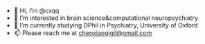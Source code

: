 - 👋 Hi, I’m @cxqq
- 👀 I’m interested in brain science&computational neuropsychiatry
- 🌱 I’m currently studying DPhil in Psychiatry, University of Oxford
- 📫 Please reach me at chenxiaoqigil@gmail.com

<!---
cxqq/cxqq is a ✨ special ✨ repository because its `README.md` (this file) appears on your GitHub profile.
You can click the Preview link to take a look at your changes.
--->
